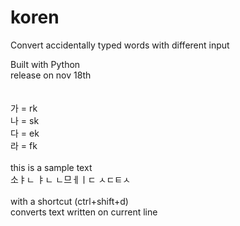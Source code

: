 # koren
Convert accidentally typed words with different input

Built with Python \
release on nov 18th\
\
\
가 = rk\
나 = sk\
다 = ek\
라 = fk\
\
this is a sample text\
소ㅑㄴ ㅑㄴ ㄴ므ㅔㅣㄷ ㅅㄷㅌㅅ\
\
with a shortcut (ctrl+shift+d)\
converts text written on current line
